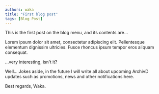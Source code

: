 ```yaml
---
authors: waka
title: "First blog post"
tags: [Blog Post]
---
```


This is the first post on the blog menu, and its contents are...

<!--truncate-->

Lorem ipsum dolor sit amet, consectetur adipiscing elit. Pellentesque elementum dignissim ultricies. Fusce rhoncus ipsum tempor eros aliquam consequat.

...very interesting, isn't it?

Well... Jokes aside, in the future I will write all about upcoming ArchivD updates such as promotions, news and other notifications here.

Best regards, Waka.